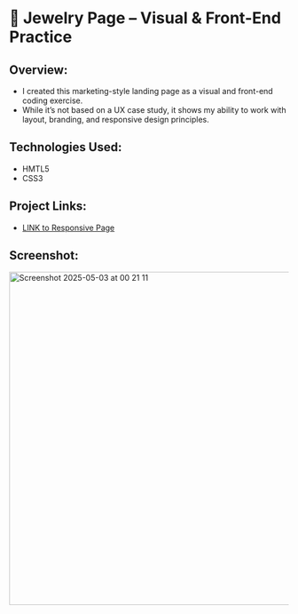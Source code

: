 # 💍 Jewelry Page – Visual & Front-End Practice

## Overview:
- I created this marketing-style landing page as a visual and front-end coding exercise.
- While it’s not based on a UX case study, it shows my ability to work with layout, branding, and responsive design principles.

## Technologies Used:
- HMTL5
- CSS3

## Project Links:

- [LINK to Responsive Page](https://helinajarvesaar.github.io/Jewerly_Page/)


## Screenshot:
<img width="600" alt="Screenshot 2025-05-03 at 00 21 11" src="https://github.com/user-attachments/assets/53488575-7c78-4698-af4f-c9b3efa78955" />
